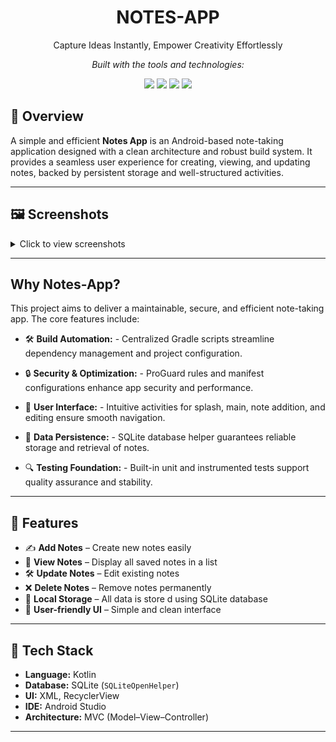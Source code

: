 <h1 align="center"> NOTES-APP</h1>

<p align="center">Capture Ideas Instantly, Empower Creativity Effortlessly</p>

<p align="center">
  <em>Built with the tools and technologies:</em>
</p>

<p align="center">
  <img src="https://img.shields.io/badge/Gradle-02303A?style=for-the-badge&logo=gradle&logoColor=white" />
  <img src="https://img.shields.io/badge/XML-005C84?style=for-the-badge&logo=xml&logoColor=white" />
  <img src="https://img.shields.io/badge/Android%20Studio-3DDC84?style=for-the-badge&logo=androidstudio&logoColor=white" />
  <img src="https://img.shields.io/badge/Kotlin-7F52FF?style=for-the-badge&logo=kotlin&logoColor=white" />
</p>

## 📱 Overview
A simple and efficient **Notes App** is an Android-based note-taking application designed with a clean architecture and robust build system. It provides a seamless user experience for creating, viewing, and updating notes, backed by persistent storage and well-structured activities.

---

## 🖼 Screenshots
<details>

  <summary>Click to view screenshots</summary>
<p align="center">
  <img src="https://github.com/misba-coder/Notes-App/blob/main/ScreenShots/gifmake_com_1760902881080_569.gif" alt="App Screenshot Slider" alt="Screenshot" width="600"/>
</p>
</details> 

---

## Why Notes-App?
This project aims to deliver a maintainable, secure, and efficient note-taking app. The core features include:
- 🛠️ **Build Automation:** - Centralized Gradle scripts streamline dependency management and project configuration.
- 🔒 **Security & Optimization:** - ProGuard rules and manifest configurations enhance app security and performance.

- 📱 **User Interface:** - Intuitive activities for splash, main, note addition, and editing ensure smooth navigation.

- 💾 **Data Persistence:** - SQLite database helper guarantees reliable storage and retrieval of notes.

- 🔍 **Testing Foundation:** - Built-in unit and instrumented tests support quality assurance and stability.


---

## 🚀 Features
- ✍️ **Add Notes** – Create new notes easily  
- 📖 **View Notes** – Display all saved notes in a list  
- 🛠️ **Update Notes** – Edit existing notes  
- ❌ **Delete Notes** – Remove notes permanently  
- 💾 **Local Storage** – All data is store  d using SQLite database  
- 🎨 **User-friendly UI** – Simple and clean interface  

---

## 🧰 Tech Stack
- **Language:** Kotlin  
- **Database:** SQLite (`SQLiteOpenHelper`)  
- **UI:** XML, RecyclerView  
- **IDE:** Android Studio  
- **Architecture:** MVC (Model–View–Controller)

---


